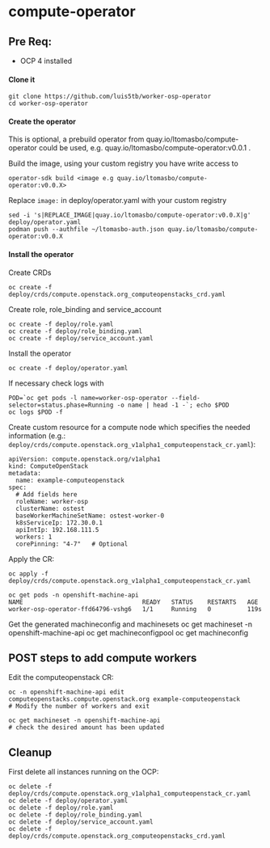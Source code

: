 # compute-operator

## Pre Req:
- OCP 4 installed

#### Clone it

    git clone https://github.com/luis5tb/worker-osp-operator
    cd worker-osp-operator

#### Create the operator

This is optional, a prebuild operator from quay.io/ltomasbo/compute-operator could be used, e.g. quay.io/ltomasbo/compute-operator:v0.0.1 .

Build the image, using your custom registry you have write access to

    operator-sdk build <image e.g quay.io/ltomasbo/compute-operator:v0.0.X>

Replace `image:` in deploy/operator.yaml with your custom registry

    sed -i 's|REPLACE_IMAGE|quay.io/ltomasbo/compute-operator:v0.0.X|g' deploy/operator.yaml
    podman push --authfile ~/ltomasbo-auth.json quay.io/ltomasbo/compute-operator:v0.0.X

#### Install the operator

Create CRDs
    
    oc create -f deploy/crds/compute.openstack.org_computeopenstacks_crd.yaml

Create role, role_binding and service_account

    oc create -f deploy/role.yaml
    oc create -f deploy/role_binding.yaml
    oc create -f deploy/service_account.yaml

Install the operator

    oc create -f deploy/operator.yaml

If necessary check logs with

    POD=`oc get pods -l name=worker-osp-operator --field-selector=status.phase=Running -o name | head -1 -`; echo $POD
    oc logs $POD -f

Create custom resource for a compute node which specifies the needed information (e.g.: `deploy/crds/compute.openstack.org_v1alpha1_computeopenstack_cr.yaml`):

    apiVersion: compute.openstack.org/v1alpha1
    kind: ComputeOpenStack
    metadata:
      name: example-computeopenstack
    spec:
      # Add fields here
      roleName: worker-osp
      clusterName: ostest
      baseWorkerMachineSetName: ostest-worker-0
      k8sServiceIp: 172.30.0.1
      apiIntIp: 192.168.111.5
      workers: 1
      corePinning: "4-7"   # Optional

Apply the CR:

    oc apply -f deploy/crds/compute.openstack.org_v1alpha1_computeopenstack_cr.yaml
    
    oc get pods -n openshift-machine-api
    NAME                                 READY   STATUS    RESTARTS   AGE
    worker-osp-operator-ffd64796-vshg6   1/1     Running   0          119s

Get the generated machineconfig and machinesets
    oc get machineset  -n openshift-machine-api
    oc get machineconfigpool
    oc get machineconfig


## POST steps to add compute workers

Edit the computeopenstack CR:

    oc -n openshift-machine-api edit computeopenstacks.compute.openstack.org example-computeopenstack
    # Modify the number of workers and exit

    oc get machineset -n openshift-machine-api
    # check the desired amount has been updated

## Cleanup

First delete all instances running on the OCP:

    oc delete -f deploy/crds/compute.openstack.org_v1alpha1_computeopenstack_cr.yaml
    oc delete -f deploy/operator.yaml
    oc delete -f deploy/role.yaml
    oc delete -f deploy/role_binding.yaml
    oc delete -f deploy/service_account.yaml
    oc delete -f deploy/crds/compute.openstack.org_computeopenstacks_crd.yaml